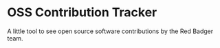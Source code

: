 # OSS Contribution Tracker

A little tool to see open source software contributions by the Red Badger team.
